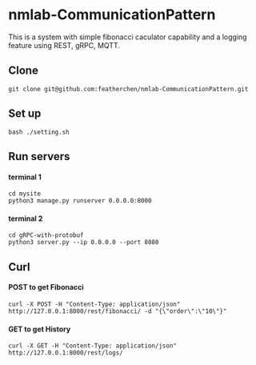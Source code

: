 # nmlab-CommunicationPattern

This is a system with simple fibonacci caculator capability and a logging feature using REST, gRPC, MQTT.

## Clone

```
git clone git@github.com:featherchen/nmlab-CommunicationPattern.git
```

## Set up

```
bash ./setting.sh
```

## Run servers

#### terminal 1

```
cd mysite
python3 manage.py runserver 0.0.0.0:8000
```

#### terminal 2

```
cd gRPC-with-protobuf
python3 server.py --ip 0.0.0.0 --port 8080
```

## Curl

#### POST to get Fibonacci

```
curl -X POST -H "Content-Type: application/json" http://127.0.0.1:8000/rest/fibonacci/ -d "{\"order\":\"10\"}"
```

#### GET to get History

```
curl -X GET -H "Content-Type: application/json" http://127.0.0.1:8000/rest/logs/
```
